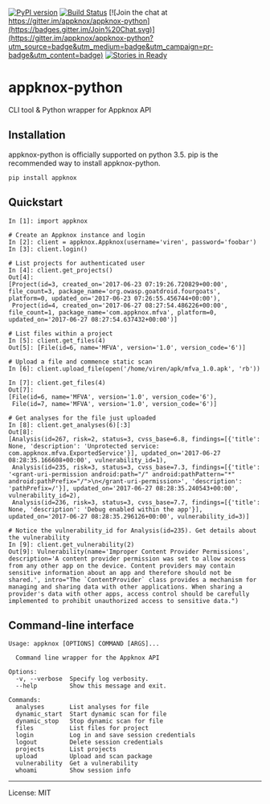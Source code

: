 [![PyPI version](https://badge.fury.io/py/appknox.svg)](https://badge.fury.io/py/appknox)
[![Build Status](https://travis-ci.org/appknox/appknox-python.svg)](https://travis-ci.org/appknox/appknox-python)
[![Join the chat at https://gitter.im/appknox/appknox-python](https://badges.gitter.im/Join%20Chat.svg)](https://gitter.im/appknox/appknox-python?utm_source=badge&utm_medium=badge&utm_campaign=pr-badge&utm_content=badge)
[![Stories in Ready](https://badge.waffle.io/appknox/appknox-python.png?label=ready&title=Ready)](https://waffle.io/appknox/appknox-python)

# appknox-python

CLI tool & Python wrapper for Appknox API

## Installation

appknox-python is officially supported on python 3.5. pip is the recommended way to install appknox-python.

```
pip install appknox
```

## Quickstart

```ipython
In [1]: import appknox

# Create an Appknox instance and login
In [2]: client = appknox.Appknox(username='viren', password='foobar')
In [3]: client.login()

# List projects for authenticated user
In [4]: client.get_projects()
Out[4]:
[Project(id=3, created_on='2017-06-23 07:19:26.720829+00:00', file_count=3, package_name='org.owasp.goatdroid.fourgoats', platform=0, updated_on='2017-06-23 07:26:55.456744+00:00'),
 Project(id=4, created_on='2017-06-27 08:27:54.486226+00:00', file_count=1, package_name='com.appknox.mfva', platform=0, updated_on='2017-06-27 08:27:54.637432+00:00')]

# List files within a project
In [5]: client.get_files(4)
Out[5]: [File(id=6, name='MFVA', version='1.0', version_code='6')]

# Upload a file and commence static scan
In [6]: client.upload_file(open('/home/viren/apk/mfva_1.0.apk', 'rb'))

In [7]: client.get_files(4)
Out[7]:
[File(id=6, name='MFVA', version='1.0', version_code='6'),
 File(id=7, name='MFVA', version='1.0', version_code='6')]

# Get analyses for the file just uploaded
In [8]: client.get_analyses(6)[:3]
Out[8]:
[Analysis(id=267, risk=2, status=3, cvss_base=6.8, findings=[{'title': None, 'description': 'Unprotected service: com.appknox.mfva.ExportedService'}], updated_on='2017-06-27 08:28:35.166608+00:00', vulnerability_id=1),
 Analysis(id=235, risk=3, status=3, cvss_base=7.3, findings=[{'title': '<grant-uri-permission android:path="/" android:pathPattern="*" android:pathPrefix="/">\n</grant-uri-permission>', 'description': 'pathPrefix=/'}], updated_on='2017-06-27 08:28:35.240543+00:00', vulnerability_id=2),
 Analysis(id=236, risk=3, status=3, cvss_base=7.7, findings=[{'title': None, 'description': 'Debug enabled within the app'}], updated_on='2017-06-27 08:28:35.296126+00:00', vulnerability_id=3)]

# Notice the vulnerability_id for Analysis(id=235). Get details about the vulnerability
In [9]: client.get_vulnerability(2)
Out[9]: Vulnerability(name='Improper Content Provider Permissions', description='A content provider permission was set to allow access from any other app on the device. Content providers may contain sensitive information about an app and therefore should not be shared.', intro="The `ContentProvider` class provides a mechanism for managing and sharing data with other applications. When sharing a provider's data with other apps, access control should be carefully implemented to prohibit unauthorized access to sensitive data.")
```

## Command-line interface

```
Usage: appknox [OPTIONS] COMMAND [ARGS]...

  Command line wrapper for the Appknox API

Options:
  -v, --verbose  Specify log verbosity.
  --help         Show this message and exit.

Commands:
  analyses       List analyses for file
  dynamic_start  Start dynamic scan for file
  dynamic_stop   Stop dynamic scan for file
  files          List files for project
  login          Log in and save session credentials
  logout         Delete session credentials
  projects       List projects
  upload         Upload and scan package
  vulnerability  Get a vulnerability
  whoami         Show session info
```

---

License: MIT
